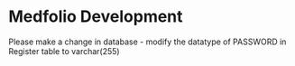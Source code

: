 # Medfolio Development

Please make a change in database - modify the datatype of PASSWORD in Register table to varchar(255)
